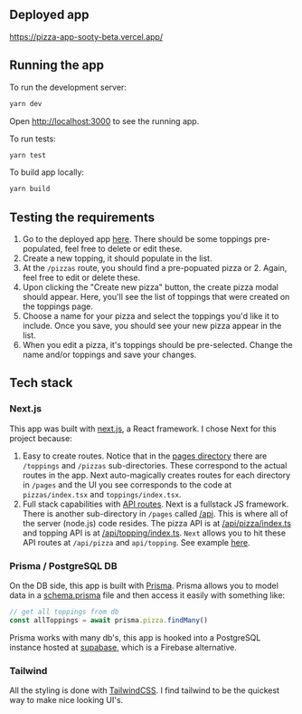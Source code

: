## Deployed app
https://pizza-app-sooty-beta.vercel.app/

## Running the app
To run the development server:

```bash
yarn dev
```

Open [http://localhost:3000](http://localhost:3000) to see the running app.

To run tests:
```bash
yarn test
```

To build app locally:
```bash
yarn build
```

## Testing the requirements
1. Go to the deployed app [here](https://pizza-app-sooty-beta.vercel.app/). There should be some toppings pre-populated, feel free to delete or edit these.
1. Create a new topping, it should populate in the list.
1. At the `/pizzas` route, you should find a pre-popuated pizza or 2. Again, feel free to edit or delete these.
1. Upon clicking the "Create new pizza" button, the create pizza modal should appear. Here, you'll see the list of toppings that were created on the toppings page. 
1. Choose a name for your pizza and select the toppings you'd like it to include. Once you save, you should see your new pizza appear in the list.
1. When you edit a pizza, it's toppings should be pre-selected. Change the name and/or toppings and save your changes.

## Tech stack

### Next.js
This app was built with [next.js](https://nextjs.org/), a React framework. I chose Next for this project because:
1. Easy to create routes. Notice that in the [pages directory](https://github.com/dillonemorris/pizza-app/tree/main/pages) there are `/toppings` and `/pizzas` sub-directories. These correspond to the actual routes in the app. Next auto-magically creates routes for each directory in `/pages` and the UI you see corresponds to the code at `pizzas/index.tsx` and `toppings/index.tsx`.
1. Full stack capabilities with [API routes](https://nextjs.org/docs/api-routes/introduction). Next is a fullstack JS framework. There is another sub-directory in `/pages` called [/api](https://github.com/dillonemorris/pizza-app/tree/main/pages/api). This is where all of the server (node.js) code resides. The pizza API is at [/api/pizza/index.ts](https://github.com/dillonemorris/pizza-app/blob/main/pages/api/pizza/index.ts) and topping API is at [/api/topping/index.ts](https://github.com/dillonemorris/pizza-app/blob/main/pages/api/topping/index.ts). `Next` allows you to hit these API routes at `/api/pizza` and `api/topping`. See example [here](https://github.com/dillonemorris/pizza-app/blob/main/pages/toppings/index.tsx#L42).

### Prisma / PostgreSQL DB
On the DB side, this app is built with [Prisma](https://www.prisma.io/). Prisma allows you to model data in a [schema.prisma](https://github.com/dillonemorris/pizza-app/blob/main/prisma/schema.prisma) file and then access it easily with something like:
```js
// get all toppings from db
const allToppings = await prisma.pizza.findMany()
```

Prisma works with many db's, this app is hooked into a PostgreSQL instance hosted at [supabase](https://supabase.com/), which is a Firebase alternative.

### Tailwind  
All the styling is done with [TailwindCSS](https://tailwindcss.com/). I find tailwind to be the quickest way to make nice looking UI's.
